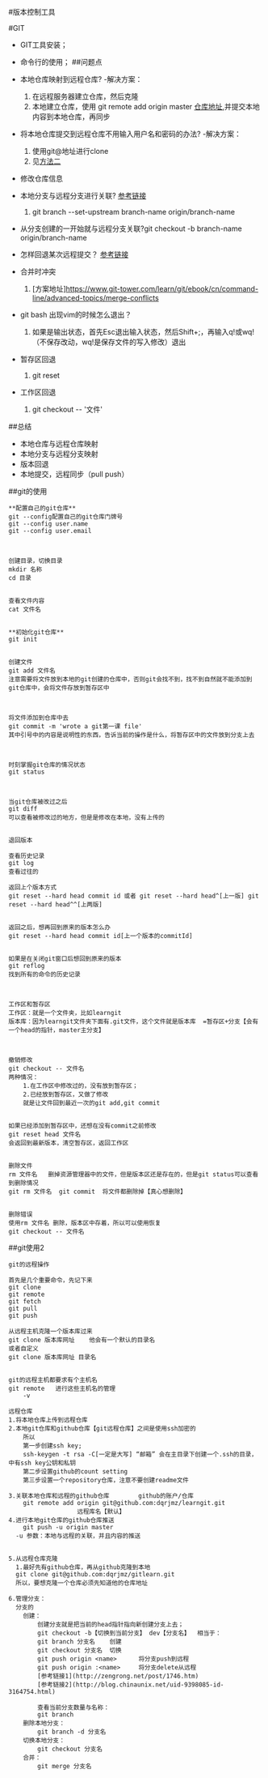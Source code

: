 #版本控制工具 

#GIT

- GIT工具安装；  
- 命令行的使用； 
##问题点
- 本地仓库映射到远程仓库?
    -解决方案：
    1. 在远程服务器建立仓库，然后克隆
    2. 本地建立仓库，使用 git remote add origin master [仓库地址](https://github.com/dqrjmz/reactLearn.git),并提交本地内容到本地仓库，再同步

- 将本地仓库提交到远程仓库不用输入用户名和密码的办法?
    -解决方案：
    1. 使用git@地址进行clone
    2. 见[方法二](http://www.cnblogs.com/ballwql/p/3462104.html)

- 修改仓库信息

- 本地分支与远程分支进行关联?
  [参考链接](http://www.cnblogs.com/aleafo/p/5807301.html)
  1. git branch --set-upstream branch-name origin/branch-name 
- 从分支创建的一开始就与远程分支关联?git checkout -b branch-name origin/branch-name

- 怎样回退某次远程提交？
  [参考链接](http://blog.mtxcxin.cn/blog/git如何回滚远程仓库.html)

- 合并时冲突
   1. [方案地址]https://www.git-tower.com/learn/git/ebook/cn/command-line/advanced-topics/merge-conflicts

- git bash 出现vim的时候怎么退出？
   1. 如果是输出状态，首先Esc退出输入状态，然后Shift+;，再输入q!或wq!（不保存改动，wq!是保存文件的写入修改）退出

- 暂存区回退
   1. git reset 

- 工作区回退
   1. git checkout -- '文件'




##总结
- 本地仓库与远程仓库映射
- 本地分支与远程分支映射
- 版本回退
- 本地提交，远程同步（pull push）

##git的使用
```
**配置自己的git仓库**
git --config配置自己的git仓库门牌号
git --config user.name
git --config user.email



创建目录，切换目录
mkdir 名称
cd 目录


查看文件内容
cat 文件名


**初始化git仓库**
git init


创建文件
git add 文件名    
注意需要将文件放到本地的git创建的仓库中，否则git会找不到，找不到自然就不能添加到git仓库中，会将文件存放到暂存区中



将文件添加到仓库中去
git commit -m 'wrote a git第一课 file'
其中引号中的内容是说明性的东西，告诉当前的操作是什么，将暂存区中的文件放到分支上去



时刻掌握git仓库的情况状态
git status



当git仓库被改过之后
git diff
可以查看被修改过的地方，但是是修改在本地，没有上传的


退回版本

查看历史记录
git log
查看过往的

返回上个版本方式
git reset --hard head commit id 或者 git reset --hard head^[上一版] git reset --hard head^^[上两版]


返回之后，想再回到原来的版本怎么办
git reset --hard head commit id[上一个版本的commitId]


如果是在关闭git窗口后想回到原来的版本
git reflog  
找到所有的命令的历史记录



工作区和暂存区
工作区：就是一个文件夹，比如learngit
版本库：因为learngit文件夹下面有.git文件，这个文件就是版本库  =暂存区+分支【会有一个head的指针，master主分支】



撤销修改
git checkout -- 文件名
两种情况：
    1.在工作区中修改过的，没有放到暂存区；
    2.已经放到暂存区，又做了修改
    就是让文件回到最近一次的git add,git commit


如果已经添加到暂存区中，还想在没有commit之前修改
git reset head 文件名
会返回到最新版本，清空暂存区，返回工作区


删除文件
rm 文件名   删掉资源管理器中的文件，但是版本区还是存在的，但是git status可以查看到删除情况
git rm 文件名  git commit  将文件都删除掉【真心想删除】  


删除错误
使用rm 文件名 删除，版本区中存着，所以可以使用恢复
git checkout -- 文件名
```

##git使用2
```
git的远程操作

首先是几个重要命令，先记下来
git clone
git remote
git fetch
git pull 
git push

从远程主机克隆一个版本库过来
git clone 版本库网址    他会有一个默认的目录名
或者自定义
git clone 版本库网址 目录名


git的远程主机都要求有个主机名
git remote   进行这些主机名的管理
    -v

远程仓库
1.将本地仓库上传到远程仓库
2.本地git仓库和github仓库【git远程仓库】之间是使用ssh加密的
    所以
    第一步创建ssh key;
    ssh-keygen -t rsa -C[一定是大写] “邮箱” 会在主目录下创建一个.ssh的目录，中有ssh key公钥和私钥
    第二步设置github的count setting
    第三步设置一个repository仓库，注意不要创建readme文件

3.关联本地仓库和远程的github仓库        github的账户/仓库    
    git remote add origin git@github.com:dqrjmz/learngit.git
                   远程库名【默认】  
4.进行本地git仓库的github仓库推送
    git push -u origin master
  -u 参数：本地与远程的关联，并且内容的推送    


5.从远程仓库克隆
  1.最好先有github仓库，再从github克隆到本地
  git clone git@github.com:dqrjmz/gitlearn.git
  所以，要想克隆一个仓库必须先知道他的仓库地址

6.管理分支：
  分支的
    创建：
        创建分支就是把当前的head指针指向新创建分支上去；
        git checkout -b【切换到当前分支】 dev【分支名】  相当于：
        git branch 分支名    创建
        git checkout 分支名  切换
        git push origin <name>      将分支push到远程
        git push origin :<name>     将分支delete从远程
        [参考链接1](http://zengrong.net/post/1746.htm)
        [参考链接2](http://blog.chinaunix.net/uid-9398085-id-3164754.html)

        查看当前分支数量与名称：
        git branch
    删除本地分支：
        git branch -d 分支名
    切换本地分支：
        git checkout 分支名
    合并：
        git merge 分支名
```




 


